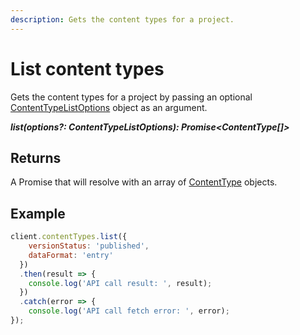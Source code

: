 ```yaml
---
description: Gets the content types for a project.
---
```

# List content types

Gets the content types for a project by passing an optional [ContentTypeListOptions](/model/content-type-list-options.md) object as an argument.

***list(options?: ContentTypeListOptions): Promise&lt;ContentType[]&gt;***

## Returns

A Promise that will resolve with an array of [ContentType](/model/content-type.md) objects.

## Example

```js
client.contentTypes.list({    
    versionStatus: 'published',
    dataFormat: 'entry'
  })
  .then(result => {      
    console.log('API call result: ', result);              
  })
  .catch(error => {
    console.log('API call fetch error: ', error);      
});
```
